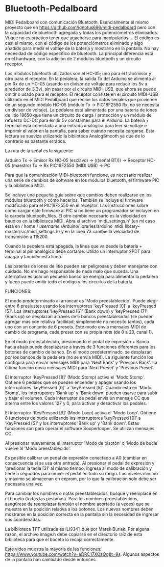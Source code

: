 # Bluetooth-Pedalboard

MIDI Pedalboard con comunicación Bluetooth. Esencialmente el mismo proyecto que en https://github.com/ignotus666/midi-pedalboard pero con la capacidad de bluetooth agregada y todas los potenciómetros eliminados. Vi que no es práctico tener que agacharse para manipularlos ... El código es casi el mismo, con el código de los potenciómetros eliminado y algo añadido para medir el voltaje de la batería y mostrarlo en la pantalla. No hay necesidad de código específico de bluetooth. La principal diferencia está en el hardware, con la adición de 2 módulos bluetooth y un circuito receptor.

Los módulos bluetooth utilizados son el HC-05; uno para el transmisor y otro para el receptor. En la pedalera, la salida Tx del Arduino se alimenta al pin Rx de un HC-05 (usando un divisor de voltaje para reducir los 5v a alrededor de 3.3v), sin pasar por el circuito MIDI-USB, que ahora se puede omitir o usado para el receptor. El receptor consiste en el circuito MIDI-USB utilizado en el MIDI Pedalboard que recibe los datos seriales que provienen de un segundo módulo HC-05 (módulo Tx -> PIC18F2550 Rx, no se necesita un divisor de voltaje). La pedalera está alimentada por una batería de iones de litio 18650 que tiene un circuito de carga / protección y un módulo de refuerzo DC-DC para emitir 5v constantes para el Arduino. La batería + terminal está conectada a una entrada analógica para leer su voltaje e imprimir el valor en la pantalla, para saber cuándo necesita cargarse. Esta lectura se suaviza utilizando la biblioteca AnalogSmooth ya que de lo contrario es bastante errática.

La ruta de la señal es la siguiente:

Arduino Tx -> Emisor Rx HC-05 (esclavo) -> (((señal BT))) -> Receptor HC-05 (maestro) Tx -> Rx PIC18F2550 (MIDI USB) -> PC

Para que la comunicación MIDI-bluetooth funcione, es necesario realizar una serie de cambios de software en los módulos bluetooth, el firmware PIC y la biblioteca MIDI.

Se incluye una pequeña guía sobre qué cambios deben realizarse en los módulos bluetooth y cómo hacerlos. También se incluye el firmware modificado para el PIC18F2550 en el receptor. Las instrucciones sobre cómo cargar este firmware al PIC si no tiene un programador se incluyen en la carpeta bluetooth_files. El otro cambio necesario es la velocidad en baudios en la biblioteca MIDI. Abra el archivo 'midi_settings.h' (en mi caso está en / home / *username* /Arduino/libraries/arduino_midi_library-master/src/midi_settings.h) y en la línea 73 cambie la velocidad de transmisión a 115200.

Cuando la pedalera está apagada, la línea que va desde la batería + terminal al pin analógico debe cortarse. Utilizo un interruptor 2PDT para apagar y también esta línea.

Las baterías de iones de litio pueden ser peligrosas y deben manejarse con cuidado. No me hago responsable de nada malo que suceda. Una alternativa es usar un pequeño banco de energía para alimentar la pedalera y luego puede omitir todo el código y los circuitos de la batería.

FUNCIONES:

El modo predeterminado al arrancar es 'Modo preestablecido'. Puede elegir entre 6 preajustes usando los interruptores 'keyPressed [0]' a 'keyPressed [5]'. Los interruptores 'keyPressed [6]' (Bank down) y 'keyPressed [7]' (Bank up) se desplazan a través de 5 bancos preestablecidos (se pueden agregar más con relativa facilidad; simplemente no necesito tantos), cada uno con un conjunto de 6 presets. Este modo envía mensajes MIDI de cambio de programa, cada preset con su propia nota (de 0 a 29, canal 1).

En el modo preestablecido, presionando el pedal de expresión + Banco hacia abajo puede desplazarse a través de 3 funciones diferentes para los botones de cambio de banco. En el modo predeterminado, se desplazan por los bancos de la pedalera (no se envía MIDI). La siguiente función los configura para enviar mensajes MIDI para 'Next Bank' y 'Previous Bank'. La última función envía mensajes MIDI para 'Next Preset' y 'Previous Preset'.

El interruptor 'KeyPressed [8]' (Modo Stomp) activa el 'Modo Stomp'. Obtiene 6 pedales que se pueden encender y apagar usando los interruptores 'keyPressed [0]' a 'keyPressed [5]'. Cuando está en 'Modo Stomp', los interruptores 'Bank up' y 'Bank down' pueden usarse para subir y bajar el volumen. Cada interruptor de pedal envía un mensaje CC que alterna entre los valores 127 y 0, para activar y desactivar los pedales.

El interruptor 'KeyPressed [9]' (Modo Loop) activa el 'Modo Loop'. Obtiene 8 funciones de bucle utilizando los interruptores 'keyPressed [0]' a 'keyPressed [5]' y los interruptores 'Bank up' y 'Bank down'. Estas funciones son para operar el software Sooperlooper. Se utilizan mensajes CC.

Al presionar nuevamente el interruptor 'Modo de pisotón' o 'Modo de bucle' vuelve al 'Modo preestablecido'.

Es posible calibrar un pedal de expresión conectado a A0 (cambiar en consecuencia si se usa otra entrada). Al presionar el pedal de expresión y 'presionar la tecla [3]' al mismo tiempo, ingresa al modo de calibración y tiene 5 segundos para mover el pedal en todo su rango. Los niveles mínimo y máximo se almacenan en eeprom, por lo que la calibración solo debe ser necesaria una vez.

Para cambiar los nombres o notas preestablecidos, busque y reemplace en el boceto (todas las pestañas). Para los nombres preestablecidos, asegúrese de reemplazar también el nombre acortado (a veces) que se muestra en la posición relativa a los botones. Los nuevos nombres deben mostrarse en la posición correcta en la pantalla sin la necesidad de ingresar sus coordenadas.

La biblioteca TFT utilizada es ILI9341_due por Marek Buriak. Por alguna razón, el archivo image.h debe copiarse en el directorio raíz de esta biblioteca para que el boceto lo recoja correctamente.

Este video muestra la mayoría de las funciones: https://www.youtube.com/watch?v=eDRC17XOzQg&t=9s. Algunos aspectos de la pantalla han cambiado desde entonces.
